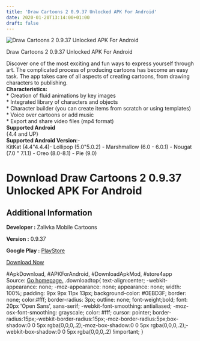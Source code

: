 ```yaml
---
title: 'Draw Cartoons 2 0.9.37 Unlocked APK For Android'
date: 2020-01-20T13:14:00+01:00
draft: false
---
```


![Draw Cartoons 2 0.9.37 Unlocked APK For Android](https://i0.wp.com/apkhome.net/wp-content/uploads/2020/01/Draw-Cartoons-2-0.9.37-Unlocked.png "Draw Cartoons 2 0.9.37 Unlocked APK For Android")

  

Draw Cartoons 2 0.9.37 Unlocked APK For Android

Discover one of the most exciting and fun ways to express yourself through art. The complicated process of producing cartoons has become an easy task. The app takes care of all aspects of creating cartoons, from drawing characters to publishing.  
**Characteristics:**  
\* Creation of fluid animations by key images  
\* Integrated library of characters and objects  
\* Character builder (you can create items from scratch or using templates)  
\* Voice over cartoons or add music  
\* Export and share video files (mp4 format)  
**Supported Android**  
{4.4 and UP}  
**Supported Android Version**:-  
KitKat (4.4"4.4.4)- Lollipop (5.0"5.0.2) - Marshmallow (6.0 - 6.0.1) - Nougat (7.0 " 7.1.1) - Oreo (8.0-8.1) - Pie (9.0)

Download Draw Cartoons 2 0.9.37 Unlocked APK For Android
========================================================

Additional Information
----------------------

**Developer :** Zalivka Mobile Cartoons

**Version :** 0.9.37

**Google Play :** [PlayStore](https://play.google.com/store/apps/details?id=com.zalivka.animation2)

  

[Download Now](https://store4app.co/post/draw-cartoons-2-0-9-37-unlocked-apk-for-android_1579516129)

  
#ApkDownload, #APKForAndroid, #DownloadApkMod, #store4app  
Source: [Go homepage.](https://store4app.co/post/draw-cartoons-2-0-9-37-unlocked-apk-for-android_1579516129) .downloadtop{ text-align:center; -webkit-appearance: none; -moz-appearance: none; appearance: none; width: 100%; padding: 9px 9px 11px 13px; background-color: #0EBD3F; border: none; color:#fff; border-radius: 3px; outline: none; font-weight;bold; font: 20px 'Open Sans', sans-serif; -webkit-font-smoothing: antialiased; -moz-osx-font-smoothing: grayscale; color: #fff; cursor: pointer; border-radius:15px;-webkit-border-radius:15px;-moz-border-radius:5px;box-shadow:0 0 5px rgba(0,0,0,.2);-moz-box-shadow:0 0 5px rgba(0,0,0,.2);-webkit-box-shadow:0 0 5px rgba(0,0,0,.2) !important; }